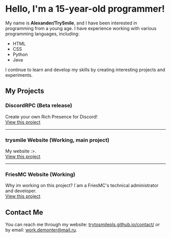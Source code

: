 # Hello, I'm a 15-year-old programmer!

My name is **Alexander/TrySmile**, and I have been interested in programming from a young age. I have experience working with various programming languages, including:

- HTML
- CSS
- Python
- Java

I continue to learn and develop my skills by creating interesting projects and experiments.

## My Projects

### DiscordRPC (Beta release)
Create your own Rich Presence for Discord!  
[View this project](https://trytosmilepls.github.io/rpc/)

---

### trysmile Website (Working, main project)
My website :>.  
[View this project](https://trytosmilepls.github.io)

---

### FriesMC Website (Working)
Why im working on this project? I`am a FriesMC's technical administrator and developer.  
[View this project](https://friesmc.github.io)

## Contact Me

You can reach me through my website: [trytosmilepls.github.io/contact/](https://trytosmilepls.github.io/contact/) or by email: [work.demonter@mail.ru](mailto:work.demonter@mail.ru).
